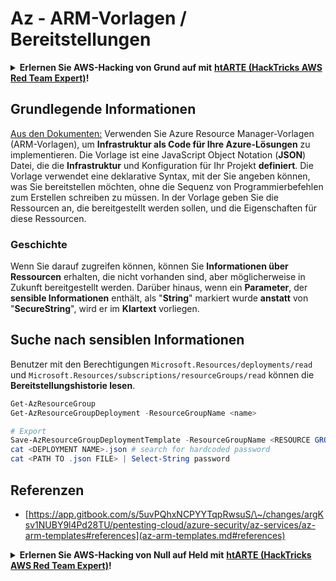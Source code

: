 # Az - ARM-Vorlagen / Bereitstellungen

<details>

<summary><strong>Erlernen Sie AWS-Hacking von Grund auf mit</strong> <a href="https://training.hacktricks.xyz/courses/arte"><strong>htARTE (HackTricks AWS Red Team Expert)</strong></a><strong>!</strong></summary>

Andere Möglichkeiten, HackTricks zu unterstützen:

* Wenn Sie Ihr **Unternehmen in HackTricks beworben sehen möchten** oder **HackTricks im PDF-Format herunterladen möchten**, überprüfen Sie die [**ABONNEMENTPLÄNE**](https://github.com/sponsors/carlospolop)!
* Holen Sie sich das [**offizielle PEASS & HackTricks-Merchandise**](https://peass.creator-spring.com)
* Entdecken Sie [**The PEASS Family**](https://opensea.io/collection/the-peass-family), unsere Sammlung exklusiver [**NFTs**](https://opensea.io/collection/the-peass-family)
* **Treten Sie der** 💬 [**Discord-Gruppe**](https://discord.gg/hRep4RUj7f) oder der [**Telegram-Gruppe**](https://t.me/peass) bei oder **folgen** Sie uns auf **Twitter** 🐦 [**@hacktricks_live**](https://twitter.com/hacktricks_live)**.**
* **Teilen Sie Ihre Hacking-Tricks, indem Sie PRs an die** [**HackTricks**](https://github.com/carlospolop/hacktricks) und [**HackTricks Cloud**](https://github.com/carlospolop/hacktricks-cloud) GitHub-Repositories einreichen.

</details>

## Grundlegende Informationen

[Aus den Dokumenten:](https://learn.microsoft.com/en-us/azure/azure-resource-manager/templates/overview) Verwenden Sie Azure Resource Manager-Vorlagen (ARM-Vorlagen), um **Infrastruktur als Code für Ihre Azure-Lösungen** zu implementieren. Die Vorlage ist eine JavaScript Object Notation (**JSON**) Datei, die die **Infrastruktur** und Konfiguration für Ihr Projekt **definiert**. Die Vorlage verwendet eine deklarative Syntax, mit der Sie angeben können, was Sie bereitstellen möchten, ohne die Sequenz von Programmierbefehlen zum Erstellen schreiben zu müssen. In der Vorlage geben Sie die Ressourcen an, die bereitgestellt werden sollen, und die Eigenschaften für diese Ressourcen.

### Geschichte

Wenn Sie darauf zugreifen können, können Sie **Informationen über Ressourcen** erhalten, die nicht vorhanden sind, aber möglicherweise in Zukunft bereitgestellt werden. Darüber hinaus, wenn ein **Parameter**, der **sensible Informationen** enthält, als "**String**" markiert wurde **anstatt** von "**SecureString**", wird er im **Klartext** vorliegen.

## Suche nach sensiblen Informationen

Benutzer mit den Berechtigungen `Microsoft.Resources/deployments/read` und `Microsoft.Resources/subscriptions/resourceGroups/read` können die **Bereitstellungshistorie lesen**.
```powershell
Get-AzResourceGroup
Get-AzResourceGroupDeployment -ResourceGroupName <name>

# Export
Save-AzResourceGroupDeploymentTemplate -ResourceGroupName <RESOURCE GROUP> -DeploymentName <DEPLOYMENT NAME>
cat <DEPLOYMENT NAME>.json # search for hardcoded password
cat <PATH TO .json FILE> | Select-String password
```
## Referenzen

* [https://app.gitbook.com/s/5uvPQhxNCPYYTqpRwsuS/\~/changes/argKsv1NUBY9l4Pd28TU/pentesting-cloud/azure-security/az-services/az-arm-templates#references](az-arm-templates.md#references)

<details>

<summary><strong>Erlernen Sie AWS-Hacking von Null auf Held mit</strong> <a href="https://training.hacktricks.xyz/courses/arte"><strong>htARTE (HackTricks AWS Red Team Expert)</strong></a><strong>!</strong></summary>

Andere Möglichkeiten, HackTricks zu unterstützen:

* Wenn Sie Ihr **Unternehmen in HackTricks beworben sehen möchten** oder **HackTricks im PDF-Format herunterladen möchten**, überprüfen Sie die [**ABONNEMENTPLÄNE**](https://github.com/sponsors/carlospolop)!
* Holen Sie sich das [**offizielle PEASS & HackTricks-Merch**](https://peass.creator-spring.com)
* Entdecken Sie [**The PEASS Family**](https://opensea.io/collection/the-peass-family), unsere Sammlung exklusiver [**NFTs**](https://opensea.io/collection/the-peass-family)
* **Treten Sie der** 💬 [**Discord-Gruppe**](https://discord.gg/hRep4RUj7f) oder der [**Telegram-Gruppe**](https://t.me/peass) bei oder **folgen** Sie uns auf **Twitter** 🐦 [**@hacktricks_live**](https://twitter.com/hacktricks_live)**.**
* **Teilen Sie Ihre Hacking-Tricks, indem Sie PRs an die** [**HackTricks**](https://github.com/carlospolop/hacktricks) und [**HackTricks Cloud**](https://github.com/carlospolop/hacktricks-cloud) GitHub-Repositories senden.

</details>
